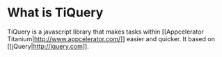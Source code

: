 # What is TiQuery

TiQuery is a javascript library that makes tasks within [[Appcelerator Titanium|http://www.appcelerator.com/]] easier and quicker. It based on [[jQuery|http://jquery.com]].